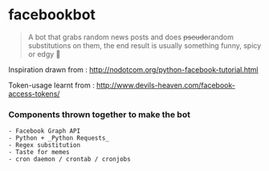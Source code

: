 # facebookbot
> A bot that grabs random news posts and does ~~pseudo~~random substitutions on them, the end result is usually something funny, spicy or edgy :hocho:

Inspiration drawn from : 
http://nodotcom.org/python-facebook-tutorial.html

Token-usage learnt from :
http://www.devils-heaven.com/facebook-access-tokens/

### Components thrown together to make the bot
```
- Facebook Graph API 
- Python + _Python Requests_
- Regex substitution
- Taste for memes
- cron daemon / crontab / cronjobs
```

